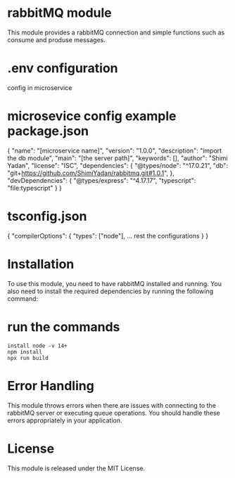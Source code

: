 # rabbitMQ module
This module provides a rabbitMQ connection and simple functions such as consume and produse messages.

# .env configuration
config in microservice

# microsevice config example package.json
{
  "name": "[microservice name]",
  "version": "1.0.0",
  "description": "import the db module",
  "main": "[the server path]",
  "keywords": [],
  "author": "Shimi Yadan",
  "license": "ISC",
  "dependencies": {
    "@types/node": "^17.0.21",
    "db": "git+https://github.com/ShimiYadan/rabbitmq.git#1.0.1",
  },
  "devDependencies": {
    "@types/express": "^4.17.17",
    "typescript": "file:typescript"
  }
}

# tsconfig.json
{
  "compilerOptions": {
    "types": ["node"],
    ... rest the configurations
  }
}

# Installation
To use this module, you need to have rabbitMQ installed and running. You also need to install the required dependencies by running the following command:

# run the commands
```
install node -v 14+
npm install
npx run build
```

# Error Handling
This module throws errors when there are issues with connecting to the rabbitMQ server or executing queue operations. You should handle these errors appropriately in your application.

# License
This module is released under the MIT License.


